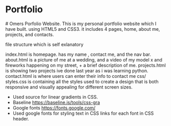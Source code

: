 <h1>Portfolio</h1>
# Omers Porfolio Website.
This is my personal portfolio website which I have built. using HTML5 and CSS3. it includes 4 pages, home, about me, projects, and contacts.

file structure which is self exlanatory

index.html is homepage. has my name , contact me, and the nav bar.
about.html is a picture of me at a wedding, and a video of my model x and fireworks happening on my street, + a brief description of me.
projects.html is showing two projects ive done last year as i was learning python.
contact.html is where users can enter their info to contact me
css/ styles.css is containing all the styles used to create a design that is both responsive and visually appealing for different screen sizes.

- Used source for linear gradients in CSS.
- Baseline https://baseline.is/tools/css-gra
- Google fonts https://fonts.google.com/
- Used google fonts for styling text in CSS links for each font in CSS header.
